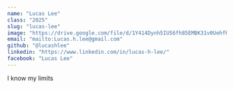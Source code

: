 ```yaml
---
name: "Lucas Lee"
class: "2025"
slug: "lucas-lee"
image: "https://drive.google.com/file/d/1Y414Dynh5IUS6fh85EMBK31v0UehfR97/view?usp=sharing"
email: "mailto:Lucas.h.lee@gmail.com"
github: "@lucashlee"
linkedin: "https://www.linkedin.com/in/lucas-h-lee/"
facebook: "Lucas Lee"
---
```

I know my limits